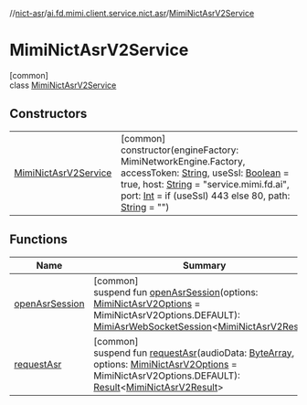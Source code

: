//[nict-asr](../../../index.md)/[ai.fd.mimi.client.service.nict.asr](../index.md)/[MimiNictAsrV2Service](index.md)

# MimiNictAsrV2Service

[common]\
class [MimiNictAsrV2Service](index.md)

## Constructors

| | |
|---|---|
| [MimiNictAsrV2Service](-mimi-nict-asr-v2-service.md) | [common]<br>constructor(engineFactory: MimiNetworkEngine.Factory, accessToken: [String](https://kotlinlang.org/api/core/kotlin-stdlib/kotlin/-string/index.html), useSsl: [Boolean](https://kotlinlang.org/api/core/kotlin-stdlib/kotlin/-boolean/index.html) = true, host: [String](https://kotlinlang.org/api/core/kotlin-stdlib/kotlin/-string/index.html) = &quot;service.mimi.fd.ai&quot;, port: [Int](https://kotlinlang.org/api/core/kotlin-stdlib/kotlin/-int/index.html) = if (useSsl) 443 else 80, path: [String](https://kotlinlang.org/api/core/kotlin-stdlib/kotlin/-string/index.html) = &quot;&quot;) |

## Functions

| Name | Summary |
|---|---|
| [openAsrSession](open-asr-session.md) | [common]<br>suspend fun [openAsrSession](open-asr-session.md)(options: [MimiNictAsrV2Options](../-mimi-nict-asr-v2-options/index.md) = MimiNictAsrV2Options.DEFAULT): [MimiAsrWebSocketSession](../../../../asr-core/asr-core/ai.fd.mimi.client.service.asr.core/-mimi-asr-web-socket-session/index.md)&lt;[MimiNictAsrV2Result](../-mimi-nict-asr-v2-result/index.md)&gt; |
| [requestAsr](request-asr.md) | [common]<br>suspend fun [requestAsr](request-asr.md)(audioData: [ByteArray](https://kotlinlang.org/api/core/kotlin-stdlib/kotlin/-byte-array/index.html), options: [MimiNictAsrV2Options](../-mimi-nict-asr-v2-options/index.md) = MimiNictAsrV2Options.DEFAULT): [Result](https://kotlinlang.org/api/core/kotlin-stdlib/kotlin/-result/index.html)&lt;[MimiNictAsrV2Result](../-mimi-nict-asr-v2-result/index.md)&gt; |
